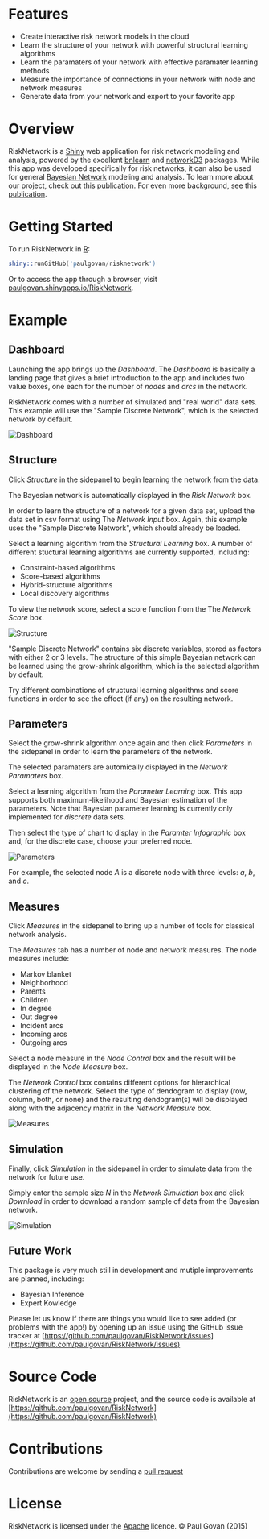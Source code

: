 # Features
* Create interactive risk network models in the cloud
* Learn the structure of your network with powerful structural learning algorithms
* Learn the paramaters of your network with effective paramater learning methods
* Measure the importance of connections in your network with node and network measures
* Generate data from your network and export to your favorite app

# Overview
RiskNetwork is a [Shiny](http://shiny.rstudio.com) web application for risk network modeling and analysis, powered by the excellent [bnlearn](http://www.bnlearn.com) and [networkD3](http://christophergandrud.github.io/networkD3/) packages. While this app was developed specifically for risk networks, it can also be used for general [Bayesian Network](https://github.com/paulgovan/BayesianNetwork) modeling and analysis. To learn more about our project, check out this [publication](http://ascelibrary.org/doi/abs/10.1061/(ASCE)CO.1943-7862.0001136). For even more background, see this [publication](http://dx.doi.org/10.1061/(ASCE)CO.1943-7862.0001136).

# Getting Started
To run RiskNetwork in [R](https://www.r-project.org):

```S
shiny::runGitHub('paulgovan/risknetwork')
```

Or to access the app through a browser, visit [paulgovan.shinyapps.io/RiskNetwork](https://paulgovan.shinyapps.io/risknetwork). 

# Example
## Dashboard
Launching the app brings up the *Dashboard*. The *Dashboard* is basically a landing page that gives a brief introduction to the app and includes two value boxes, one each for the number of *nodes* and *arcs* in the network. 

RiskNetwork comes with a number of simulated and "real world" data sets. This example will use the "Sample Discrete Network", which is the selected network by default.

![Dashboard](https://github.com/paulgovan/RiskNetwork/blob/master/images/Dashboard.PNG?raw=true)

## Structure
Click *Structure* in the sidepanel to begin learning the network from the data.

The Bayesian network is automatically displayed in the *Risk Network* box.

In order to learn the structure of a network for a given data set, upload the data set in csv format using The *Network Input* box. Again, this example uses the "Sample Discrete Network", which should already be loaded. 

Select a learning algorithm from the *Structural Learning* box. A number of different stuctural learning algorithms are currently supported, including:  
* Constraint-based algorithms
* Score-based algorithms
* Hybrid-structure algorithms
* Local discovery algorithms

To view the network score, select a score function from the The *Network Score* box. 

![Structure](https://github.com/paulgovan/RiskNetwork/blob/master/images/Structure.PNG?raw=true)

"Sample Discrete Network" contains six discrete variables, stored as factors with either 2 or 3 levels. The structure of this simple Bayesian network can be learned using the grow-shrink algorithm, which is the selected algorithm by default.

Try different combinations of structural learning algorithms and score functions in order to see the effect (if any) on the resulting network.

## Parameters
Select the grow-shrink algorithm once again and then click *Parameters* in the sidepanel in order to learn the parameters of the network.

The selected paramaters are automically displayed in the *Network Paramaters* box.

Select a learning algorithm from the *Parameter Learning* box. This app supports both maximum-likelihood and Bayesian estimation of the parameters. Note that Bayesian parameter learning is currently only implemented for *discrete* data sets. 

Then select the type of chart to display in the *Paramter Infographic* box and, for the discrete case, choose your preferred node. 

![Parameters](https://github.com/paulgovan/RiskNetwork/blob/master/images/Parameters.PNG?raw=true)

For example, the selected node *A* is a discrete node with three levels: *a*, *b*, and *c*.

## Measures
Click *Measures* in the sidepanel to bring up a number of tools for classical network analysis. 

The *Measures* tab has a number of node and network measures. The node measures include:
* Markov blanket
* Neighborhood
* Parents
* Children
* In degree
* Out degree
* Incident arcs
* Incoming arcs
* Outgoing arcs

Select a node measure in the *Node Control* box and the result will be displayed in the *Node Measure* box.

The *Network Control* box contains different options for hierarchical clustering of the network. Select the type of dendogram to display (row, column, both, or none) and the resulting dendogram(s) will be displayed along with the adjacency matrix in the *Network Measure* box.

![Measures](https://github.com/paulgovan/RiskNetwork/blob/master/images/Measures.PNG?raw=true)

## Simulation

Finally, click *Simulation* in the sidepanel in order to simulate data from the network for future use.

Simply enter the sample size *N* in the *Network Simulation* box and click *Download* in order to download a random sample of data from the Bayesian network. 

![Simulation](https://github.com/paulgovan/RiskNetwork/blob/master/images/Simulation.PNG?raw=true)

## Future Work
This package is very much still in development and mutiple improvements are planned, including:
* Bayesian Inference
* Expert Kowledge

Please let us know if there are things you would like to see added (or problems with the app!) by opening up an issue using the GitHub issue tracker at [https://github.com/paulgovan/RiskNetwork/issues](https://github.com/paulgovan/RiskNetwork/issues)

# Source Code
RiskNetwork is an [open source](http://opensource.org) project, and the source code is available at [https://github.com/paulgovan/RiskNetwork](https://github.com/paulgovan/RiskNetwork)

# Contributions
Contributions are welcome by sending a [pull request](https://github.com/paulgovan/RiskNetwork/pulls)

# License
RiskNetwork is licensed under the [Apache](http://www.apache.org/licenses/LICENSE-2.0) licence. &copy; Paul Govan (2015)
